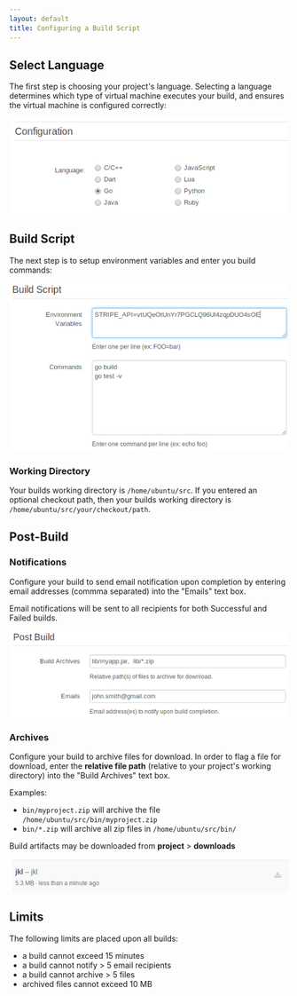 ```yaml
---
layout: default
title: Configuring a Build Script
---
```


## Select Language

The first step is choosing your project's language. Selecting a language determines
which type of virtual machine executes your build, and ensures the virtual machine
is configured correctly:

![Choose a Language](img/build-language.png)

## Build Script

The next step is to setup environment variables and enter you build commands:

![Choose a Language](img/build-script.png)

### Working Directory

Your builds working directory is `/home/ubuntu/src`. If you entered an optional
checkout path, then your builds working directory is `/home/ubuntu/src/your/checkout/path`.

## Post-Build

### Notifications

Configure your build to send email notification upon completion by
entering email addresses (commma separated) into the "Emails" text box.

Email notifications will be sent to all recipients for both Successful and
Failed builds.

![Choose a Language](img/build-archive-notify.png)

### Archives

Configure your build to archive files for download. In order to
flag a file for download, enter the **relative file path** (relative to your
project's working directory) into the "Build Archives" text box.

Examples:

* `bin/myproject.zip` will archive the file `/home/ubuntu/src/bin/myproject.zip`
* `bin/*.zip` will archive all zip files in `/home/ubuntu/src/bin/`

Build artifacts may be downloaded from **project** > **downloads**

![Archive Binary](img/file-archive-2.png)

## Limits

The following limits are placed upon all builds:

* a build cannot exceed 15 minutes
* a build cannot notify > 5 email recipients
* a build cannot archive > 5 files
* archived files cannot exceed 10 MB

